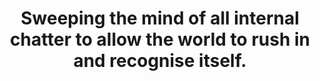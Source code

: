 ---
title: Sweeping the mind of all internal chatter to allow the world to rush in and recognise itself.
tags: buddhism nondual
---